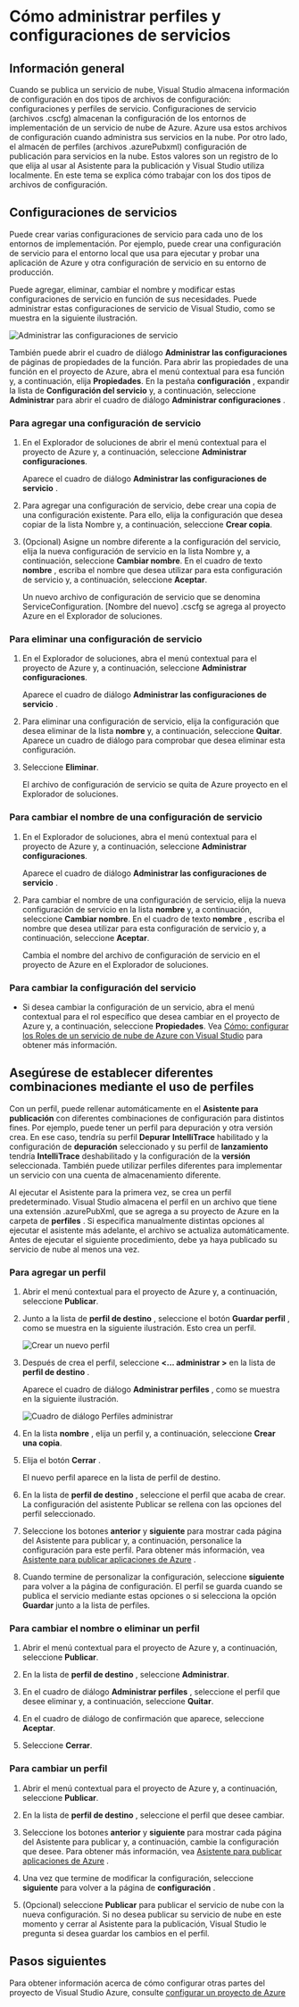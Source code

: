 <properties
   pageTitle="Cómo administrar las configuraciones de servicio y perfiles | Microsoft Azure"
   description="Obtenga información sobre cómo trabajar con archivos de configuración de configuraciones y perfiles de servicio | qué almacenar la configuración de los entornos de implementación y configuración de publicación para los servicios en la nube."
   services="visual-studio-online"
   documentationCenter="na"
   authors="TomArcher"
   manager="douge"
   editor="" />
<tags
   ms.service="multiple"
   ms.devlang="dotnet"
   ms.topic="article"
   ms.tgt_pltfrm="na"
   ms.workload="multiple"
   ms.date="08/15/2016"
   ms.author="tarcher" />

# <a name="how-to-manage-service-configurations-and-profiles"></a>Cómo administrar perfiles y configuraciones de servicios

## <a name="overview"></a>Información general

Cuando se publica un servicio de nube, Visual Studio almacena información de configuración en dos tipos de archivos de configuración: configuraciones y perfiles de servicio. Configuraciones de servicio (archivos .cscfg) almacenan la configuración de los entornos de implementación de un servicio de nube de Azure. Azure usa estos archivos de configuración cuando administra sus servicios en la nube. Por otro lado, el almacén de perfiles (archivos .azurePubxml) configuración de publicación para servicios en la nube. Estos valores son un registro de lo que elija al usar al Asistente para la publicación y Visual Studio utiliza localmente. En este tema se explica cómo trabajar con los dos tipos de archivos de configuración.

## <a name="service-configurations"></a>Configuraciones de servicios

Puede crear varias configuraciones de servicio para cada uno de los entornos de implementación. Por ejemplo, puede crear una configuración de servicio para el entorno local que usa para ejecutar y probar una aplicación de Azure y otra configuración de servicio en su entorno de producción.

Puede agregar, eliminar, cambiar el nombre y modificar estas configuraciones de servicio en función de sus necesidades. Puede administrar estas configuraciones de servicio de Visual Studio, como se muestra en la siguiente ilustración.

![Administrar las configuraciones de servicio](./media/vs-azure-tools-service-configurations-and-profiles-how-to-manage/manage-service-config.png)

También puede abrir el cuadro de diálogo **Administrar las configuraciones** de páginas de propiedades de la función. Para abrir las propiedades de una función en el proyecto de Azure, abra el menú contextual para esa función y, a continuación, elija **Propiedades**. En la pestaña **configuración** , expandir la lista de **Configuración del servicio** y, a continuación, seleccione **Administrar** para abrir el cuadro de diálogo **Administrar configuraciones** .

### <a name="to-add-a-service-configuration"></a>Para agregar una configuración de servicio

1. En el Explorador de soluciones de abrir el menú contextual para el proyecto de Azure y, a continuación, seleccione **Administrar configuraciones**.

    Aparece el cuadro de diálogo **Administrar las configuraciones de servicio** .

1. Para agregar una configuración de servicio, debe crear una copia de una configuración existente. Para ello, elija la configuración que desea copiar de la lista Nombre y, a continuación, seleccione **Crear copia**.

1. (Opcional) Asigne un nombre diferente a la configuración del servicio, elija la nueva configuración de servicio en la lista Nombre y, a continuación, seleccione **Cambiar nombre**. En el cuadro de texto **nombre** , escriba el nombre que desea utilizar para esta configuración de servicio y, a continuación, seleccione **Aceptar**.

    Un nuevo archivo de configuración de servicio que se denomina ServiceConfiguration. [Nombre del nuevo] .cscfg se agrega al proyecto Azure en el Explorador de soluciones.


### <a name="to-delete-a-service-configuration"></a>Para eliminar una configuración de servicio

1. En el Explorador de soluciones, abra el menú contextual para el proyecto de Azure y, a continuación, seleccione **Administrar configuraciones**.

    Aparece el cuadro de diálogo **Administrar las configuraciones de servicio** .

1. Para eliminar una configuración de servicio, elija la configuración que desea eliminar de la lista **nombre** y, a continuación, seleccione **Quitar**. Aparece un cuadro de diálogo para comprobar que desea eliminar esta configuración.

1. Seleccione **Eliminar**.

     El archivo de configuración de servicio se quita de Azure proyecto en el Explorador de soluciones.


### <a name="to-rename-a-service-configuration"></a>Para cambiar el nombre de una configuración de servicio

1. En el Explorador de soluciones, abra el menú contextual para el proyecto de Azure y, a continuación, seleccione **Administrar configuraciones**.

    Aparece el cuadro de diálogo **Administrar las configuraciones de servicio** .

1. Para cambiar el nombre de una configuración de servicio, elija la nueva configuración de servicio en la lista **nombre** y, a continuación, seleccione **Cambiar nombre**. En el cuadro de texto **nombre** , escriba el nombre que desea utilizar para esta configuración de servicio y, a continuación, seleccione **Aceptar**.

    Cambia el nombre del archivo de configuración de servicio en el proyecto de Azure en el Explorador de soluciones.

### <a name="to-change-a-service-configuration"></a>Para cambiar la configuración del servicio

- Si desea cambiar la configuración de un servicio, abra el menú contextual para el rol específico que desea cambiar en el proyecto de Azure y, a continuación, seleccione **Propiedades**. Vea [Cómo: configurar los Roles de un servicio de nube de Azure con Visual Studio](https://msdn.microsoft.com/library/azure/hh369931.aspx) para obtener más información.

## <a name="make-different-setting-combinations-by-using-profiles"></a>Asegúrese de establecer diferentes combinaciones mediante el uso de perfiles

Con un perfil, puede rellenar automáticamente en el **Asistente para publicación** con diferentes combinaciones de configuración para distintos fines. Por ejemplo, puede tener un perfil para depuración y otra versión crea. En ese caso, tendría su perfil **Depurar** **IntelliTrace** habilitado y la configuración de **depuración** seleccionado y su perfil de **lanzamiento** tendría **IntelliTrace** deshabilitado y la configuración de la **versión** seleccionada. También puede utilizar perfiles diferentes para implementar un servicio con una cuenta de almacenamiento diferente.

Al ejecutar el Asistente para la primera vez, se crea un perfil predeterminado. Visual Studio almacena el perfil en un archivo que tiene una extensión .azurePubXml, que se agrega a su proyecto de Azure en la carpeta de **perfiles** . Si especifica manualmente distintas opciones al ejecutar el asistente más adelante, el archivo se actualiza automáticamente. Antes de ejecutar el siguiente procedimiento, debe ya haya publicado su servicio de nube al menos una vez.

### <a name="to-add-a-profile"></a>Para agregar un perfil

1. Abrir el menú contextual para el proyecto de Azure y, a continuación, seleccione **Publicar**.

1. Junto a la lista de **perfil de destino** , seleccione el botón **Guardar perfil** , como se muestra en la siguiente ilustración. Esto crea un perfil.

    ![Crear un nuevo perfil](./media/vs-azure-tools-service-configurations-and-profiles-how-to-manage/create-new-profile.png)

1. Después de crea el perfil, seleccione **<... administrar >** en la lista de **perfil de destino** .

    Aparece el cuadro de diálogo **Administrar perfiles** , como se muestra en la siguiente ilustración.

    ![Cuadro de diálogo Perfiles administrar](./media/vs-azure-tools-service-configurations-and-profiles-how-to-manage/manage-profiles.png)

1. En la lista **nombre** , elija un perfil y, a continuación, seleccione **Crear una copia**.

1. Elija el botón **Cerrar** .

    El nuevo perfil aparece en la lista de perfil de destino.

1. En la lista de **perfil de destino** , seleccione el perfil que acaba de crear. La configuración del asistente Publicar se rellena con las opciones del perfil seleccionado.

1. Seleccione los botones **anterior** y **siguiente** para mostrar cada página del Asistente para publicar y, a continuación, personalice la configuración para este perfil. Para obtener más información, vea [Asistente para publicar aplicaciones de Azure](http://go.microsoft.com/fwlink/p/?LinkID=623085) .

1. Cuando termine de personalizar la configuración, seleccione **siguiente** para volver a la página de configuración. El perfil se guarda cuando se publica el servicio mediante estas opciones o si selecciona la opción **Guardar** junto a la lista de perfiles.

### <a name="to-rename-or-delete-a-profile"></a>Para cambiar el nombre o eliminar un perfil

1. Abrir el menú contextual para el proyecto de Azure y, a continuación, seleccione **Publicar**.

1. En la lista de **perfil de destino** , seleccione **Administrar**.

1. En el cuadro de diálogo **Administrar perfiles** , seleccione el perfil que desee eliminar y, a continuación, seleccione **Quitar**.

1. En el cuadro de diálogo de confirmación que aparece, seleccione **Aceptar**.

1. Seleccione **Cerrar**.

### <a name="to-change-a-profile"></a>Para cambiar un perfil

1. Abrir el menú contextual para el proyecto de Azure y, a continuación, seleccione **Publicar**.

1. En la lista de **perfil de destino** , seleccione el perfil que desee cambiar.

1. Seleccione los botones **anterior** y **siguiente** para mostrar cada página del Asistente para publicar y, a continuación, cambie la configuración que desee. Para obtener más información, vea [Asistente para publicar aplicaciones de Azure](http://go.microsoft.com/fwlink/p/?LinkID=623085) .

1. Una vez que termine de modificar la configuración, seleccione **siguiente** para volver a la página de **configuración** .

1. (Opcional) seleccione **Publicar** para publicar el servicio de nube con la nueva configuración. Si no desea publicar su servicio de nube en este momento y cerrar al Asistente para la publicación, Visual Studio le pregunta si desea guardar los cambios en el perfil.

## <a name="next-steps"></a>Pasos siguientes

Para obtener información acerca de cómo configurar otras partes del proyecto de Visual Studio Azure, consulte [configurar un proyecto de Azure](http://go.microsoft.com/fwlink/p/?LinkID=623075)
